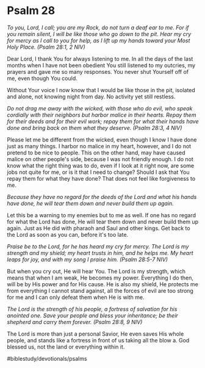 # Psalm 28
*To you, Lord, I call; you are my Rock, do not turn a deaf ear to me. For if you remain silent, I will be like those who go down to the pit.*
*Hear my cry for mercy as I call to you for help, as I lift up my hands toward your Most Holy Place. (Psalm 28:1, 2 NIV)*

Dear Lord, I thank You for always listening to me. In all the days of the last months when I have not been obedient You still listened to my outcries, my prayers and gave me so many responses. You never shut Yourself off of me, even though You could.

Without Your voice I now know that I would be like those in the pit, isolated and alone, not knowing night from day. No activity yet still restless.

*Do not drag me away with the wicked, with those who do evil, who speak cordially with their neighbors but harbor malice in their hearts.*
*Repay them for their deeds and for their evil work; repay them for what their hands have done and bring back on them what they deserve. (Psalm 28:3, 4 NIV)*

Please let me be different from the wicked, even though I know I have done just as many things. I harbor no malice in my heart, however, and I do not pretend to be nice to people. This on the other hand, may have caused malice on other people's side, because I was not friendly enough.
I do not know what the right thing was to do, even if I look at it right now, are some jobs not quite for me, or is it that I need to change? Should I ask that You repay them for what they have done? That does not feel like forgiveness to me.

*Because they have no regard for the deeds of the Lord and what his hands have done, he will tear them down and never build them up again.*

Let this be a warning to my enemies but to me as well. If one has no regard for what the Lord has done, He will tear them down and never build them up again. Just as He did with pharaoh and Saul and other kings.
Get back to the Lord as soon as you can, before it's too late.

*Praise be to the Lord, for he has heard my cry for mercy.*
*The Lord is my strength and my shield; my heart trusts in him, and he helps me. My heart leaps for joy, and with my song I praise him. (Psalm 28:5-7 NIV)*

But when you cry out, He will hear You. The Lord is my strength, which means that when I am weak, He becomes my power. Everything I do then, will be by His power and for His cause.
He is also my shield, He protects me from everything I cannot stand against, all the forces of evil are too strong for me and I can only defeat them when He is with me.

*The Lord is the strength of his people, a fortress of salvation for his anointed one. Save your people and bless your inheritance; be their shepherd and carry them forever. (Psalm 28:8, 9 NIV)*

The Lord is more than just a personal Savior, He even saves His whole people, and stands like a fortress in front of us taking all the blow a.
God blessed us, not the land or everything within it.

#biblestudy/devotionals/psalms
